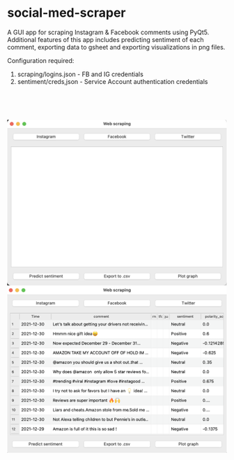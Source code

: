 # social-med-scraper

A GUI app for scraping Instagram & Facebook comments using PyQt5. Additional features of this app includes predicting sentiment of each comment, exporting data to gsheet and exporting visualizations in png files.



Configuration required:
1. scraping/logins.json - FB and IG credentials
2. sentiment/creds,json - Service Account authentication credentials
<br>
<br>
<br>

![alt text](https://github.com/Vanessawhj/social-med-scraper/blob/main/images/gui_image.png)
<br>
![alt text](https://github.com/Vanessawhj/social-med-scraper/blob/main/images/sentiment.png)
